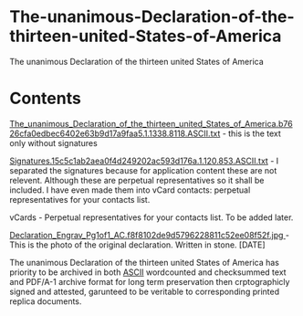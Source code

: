 # The-unanimous-Declaration-of-the-thirteen-united-States-of-America
The unanimous Declaration of the thirteen united States of America

<h1>Contents</h1>

[The_unanimous_Declaration_of_the_thirteen_united_States_of_America.b7626cfa0edbec6402e63b9d17a9faa5.1.1338.8118.ASCII.txt](https://github.com/freedom-foundation/The-unanimous-Declaration-of-the-thirteen-united-States-of-America/blob/main/The_unanimous_Declaration_of_the_thirteen_united_States_of_America.b7626cfa0edbec6402e63b9d17a9faa5.1.1338.8118.ASCII.txt) - this is the text only without signatures

[Signatures.15c5c1ab2aea0f4d249202ac593d176a.1.120.853.ASCII.txt](https://github.com/freedom-foundation/The-unanimous-Declaration-of-the-thirteen-united-States-of-America/blob/main/Signatures.15c5c1ab2aea0f4d249202ac593d176a.1.120.853.ASCII.txt) - I separated the signatures because for application content these are not relevent. Although these are perpetual representatives so it shall be included. I have even made them into vCard contacts: perpetual representatives for your contacts list.

vCards - Perpetual representatives for your contacts list. To be added later.

[Declaration_Engrav_Pg1of1_AC.f8f8102de9d5796228811c52ee08f52f.jpg
](https://github.com/freedom-foundation/The-unanimous-Declaration-of-the-thirteen-united-States-of-America/blob/main/Declaration_Engrav_Pg1of1_AC.f8f8102de9d5796228811c52ee08f52f.jpg) - This is the photo of the original declaration. Written in stone. [DATE]

The unanimous Declaration of the thirteen united States of America has priority to be archived in both [ASCII](https://github.com/freedom-foundation/ASCII-format-for-Network-Interchange) wordcounted and checksummed text and PDF/A-1 archive format for long term preservation then crptographicly signed and attested, garunteed to be veritable to corresponding printed replica documents.
